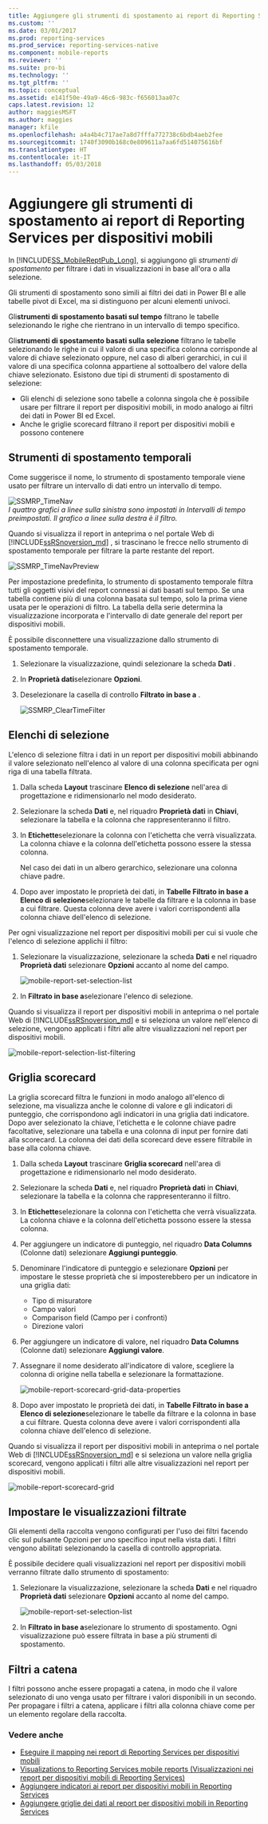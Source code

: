 ```yaml
---
title: Aggiungere gli strumenti di spostamento ai report di Reporting Services per dispositivi mobili | Microsoft Docs
ms.custom: ''
ms.date: 03/01/2017
ms.prod: reporting-services
ms.prod_service: reporting-services-native
ms.component: mobile-reports
ms.reviewer: ''
ms.suite: pro-bi
ms.technology: ''
ms.tgt_pltfrm: ''
ms.topic: conceptual
ms.assetid: e141f50e-49a9-46c6-983c-f656013aa07c
caps.latest.revision: 12
author: maggiesMSFT
ms.author: maggies
manager: kfile
ms.openlocfilehash: a4a4b4c717ae7a8d7fffa772738c6bdb4aeb2fee
ms.sourcegitcommit: 1740f3090b168c0e809611a7aa6fd514075616bf
ms.translationtype: HT
ms.contentlocale: it-IT
ms.lasthandoff: 05/03/2018
---
```

# <a name="add-navigators-to-reporting-services-mobile-reports"></a>Aggiungere gli strumenti di spostamento ai report di Reporting Services per dispositivi mobili
In [!INCLUDE[SS_MobileReptPub_Long](../../includes/ss-mobilereptpub-long.md)], si aggiungono gli *strumenti di spostamento* per filtrare i dati in visualizzazioni in base all'ora o alla selezione. 

Gli strumenti di spostamento sono simili ai filtri dei dati in Power BI e alle tabelle pivot di Excel, ma si distinguono per alcuni elementi univoci.

Gli**strumenti di spostamento basati sul tempo** filtrano le tabelle selezionando le righe che rientrano in un intervallo di tempo specifico. 

Gli**strumenti di spostamento basati sulla selezione** filtrano le tabelle selezionando le righe in cui il valore di una specifica colonna corrisponde al valore di chiave selezionato oppure, nel caso di alberi gerarchici, in cui il valore di una specifica colonna appartiene al sottoalbero del valore della chiave selezionato. Esistono due tipi di strumenti di spostamento di selezione:
* Gli elenchi di selezione sono tabelle a colonna singola che è possibile usare per filtrare il report per dispositivi mobili, in modo analogo ai filtri dei dati in Power BI ed Excel.
* Anche le griglie scorecard filtrano il report per dispositivi mobili e possono contenere 
  
## <a name="time-navigators"></a>Strumenti di spostamento temporali   
  
Come suggerisce il nome, lo strumento di spostamento temporale viene usato per filtrare un intervallo di dati entro un intervallo di tempo.   
  
![SSMRP_TimeNav](../../reporting-services/mobile-reports/media/ssmrp-timenav.png)  
*I quattro grafici a linee sulla sinistra sono impostati in Intervalli di tempo preimpostati. Il grafico a linee sulla destra è il filtro.*  
  
Quando si visualizza il report in anteprima o nel portale Web di [!INCLUDE[ssRSnoversion_md](../../includes/ssrsnoversion-md.md)] , si trascinano le frecce nello strumento di spostamento temporale per filtrare la parte restante del report.  
  
![SSMRP_TimeNavPreview](../../reporting-services/mobile-reports/media/ssmrp-timenavpreview.png)  
  
Per impostazione predefinita, lo strumento di spostamento temporale filtra tutti gli oggetti visivi del report connessi ai dati basati sul tempo. Se una tabella contiene più di una colonna basata sul tempo, solo la prima viene usata per le operazioni di filtro. La tabella della serie determina la visualizzazione incorporata e l'intervallo di date generale del report per dispositivi mobili.  
  
È possibile disconnettere una visualizzazione dallo strumento di spostamento temporale.   
1. Selezionare la visualizzazione, quindi selezionare la scheda **Dati** .  
2. In **Proprietà dati**selezionare **Opzioni**.  
3. Deselezionare la casella di controllo **Filtrato in base a** .  
  
   ![SSMRP_ClearTimeFilter](../../reporting-services/mobile-reports/media/ssmrp-cleartimefilter.png)  
  
## <a name="selection-lists"></a>Elenchi di selezione   
  
L'elenco di selezione filtra i dati in un report per dispositivi mobili abbinando il valore selezionato nell'elenco al valore di una colonna specificata per ogni riga di una tabella filtrata. 

1. Dalla scheda **Layout** trascinare **Elenco di selezione** nell'area di progettazione e ridimensionarlo nel modo desiderato.

2. Selezionare la scheda **Dati** e, nel riquadro **Proprietà dati** in **Chiavi**, selezionare la tabella e la colonna che rappresenteranno il filtro. 

3. In **Etichette**selezionare la colonna con l'etichetta che verrà visualizzata. La colonna chiave e la colonna dell'etichetta possono essere la stessa colonna.  
  
   Nel caso dei dati in un albero gerarchico, selezionare una colonna chiave padre.  
  
4. Dopo aver impostato le proprietà dei dati, in **Tabelle Filtrato in base a Elenco di selezione**selezionare le tabelle da filtrare e la colonna in base a cui filtrare. Questa colonna deve avere i valori corrispondenti alla colonna chiave dell'elenco di selezione. 

Per ogni visualizzazione nel report per dispositivi mobili per cui si vuole che l'elenco di selezione applichi il filtro:

1. Selezionare la visualizzazione, selezionare la scheda **Dati** e nel riquadro **Proprietà dati** selezionare **Opzioni** accanto al nome del campo.

   ![mobile-report-set-selection-list](../../reporting-services/mobile-reports/media/mobile-report-set-selection-list.png)

2. In **Filtrato in base a**selezionare l'elenco di selezione.

Quando si visualizza il report per dispositivi mobili in anteprima o nel portale Web di [!INCLUDE[ssRSnoversion_md](../../includes/ssrsnoversion-md.md)] e si seleziona un valore nell'elenco di selezione, vengono applicati i filtri alle altre visualizzazioni nel report per dispositivi mobili.

![mobile-report-selection-list-filtering](../../reporting-services/mobile-reports/media/mobile-report-selection-list-filtering.png) 
     
## <a name="scorecard-grid"></a>Griglia scorecard  
  
La griglia scorecard filtra le funzioni in modo analogo all'elenco di selezione, ma visualizza anche le colonne di valore e gli indicatori di punteggio, che corrispondono agli indicatori in una griglia dati indicatore. Dopo aver selezionato la chiave, l'etichetta e le colonne chiave padre facoltative, selezionare una tabella e una colonna di input per fornire dati alla scorecard. La colonna dei dati della scorecard deve essere filtrabile in base alla colonna chiave.  

1. Dalla scheda **Layout** trascinare **Griglia scorecard** nell'area di progettazione e ridimensionarlo nel modo desiderato.

2. Selezionare la scheda **Dati** e, nel riquadro **Proprietà dati** in **Chiavi**, selezionare la tabella e la colonna che rappresenteranno il filtro. 

3. In **Etichette**selezionare la colonna con l'etichetta che verrà visualizzata. La colonna chiave e la colonna dell'etichetta possono essere la stessa colonna.  
  
4. Per aggiungere un indicatore di punteggio, nel riquadro **Data Columns** (Colonne dati) selezionare **Aggiungi punteggio**.   
  
5. Denominare l'indicatore di punteggio e selezionare **Opzioni** per impostare le stesse proprietà che si imposterebbero per un indicatore in una griglia dati:  
  
   * Tipo di misuratore
   * Campo valori
   * Comparison field (Campo per i confronti)
   * Direzione valori
  
6. Per aggiungere un indicatore di valore, nel riquadro **Data Columns** (Colonne dati) selezionare **Aggiungi valore**.

7. Assegnare il nome desiderato all'indicatore di valore, scegliere la colonna di origine nella tabella e selezionare la formattazione.  

   ![mobile-report-scorecard-grid-data-properties](../../reporting-services/mobile-reports/media/mobile-report-scorecard-grid-data-properties.png)

8. Dopo aver impostato le proprietà dei dati, in **Tabelle Filtrato in base a Elenco di selezione**selezionare le tabelle da filtrare e la colonna in base a cui filtrare. Questa colonna deve avere i valori corrispondenti alla colonna chiave dell'elenco di selezione. 

Quando si visualizza il report per dispositivi mobili in anteprima o nel portale Web di [!INCLUDE[ssRSnoversion_md](../../includes/ssrsnoversion-md.md)] e si seleziona un valore nella griglia scorecard, vengono applicati i filtri alle altre visualizzazioni nel report per dispositivi mobili.

![mobile-report-scorecard-grid](../../reporting-services/mobile-reports/media/mobile-report-scorecard-grid.png)
    
## <a name="set-which-visualizations-are-filtered"></a>Impostare le visualizzazioni filtrate  
  
Gli elementi della raccolta vengono configurati per l'uso dei filtri facendo clic sul pulsante Opzioni per uno specifico input nella vista dati. I filtri vengono abilitati selezionando la casella di controllo appropriata.  

È possibile decidere quali visualizzazioni nel report per dispositivi mobili verranno filtrate dallo strumento di spostamento:

1. Selezionare la visualizzazione, selezionare la scheda **Dati** e nel riquadro **Proprietà dati** selezionare **Opzioni** accanto al nome del campo.

   ![mobile-report-set-selection-list](../../reporting-services/mobile-reports/media/mobile-report-set-selection-list.png)

2. In **Filtrato in base a**selezionare lo strumento di spostamento. Ogni visualizzazione può essere filtrata in base a più strumenti di spostamento.
  
## <a name="cascading-filters"></a>Filtri a catena   
  
I filtri possono anche essere propagati a catena, in modo che il valore selezionato di uno venga usato per filtrare i valori disponibili in un secondo. Per propagare i filtri a catena, applicare i filtri alla colonna chiave come per un elemento regolare della raccolta.  

### <a name="see-also"></a>Vedere anche 
  
* [Eseguire il mapping nei report di Reporting Services per dispositivi mobili](../../reporting-services/mobile-reports/maps-in-reporting-services-mobile-reports.md)
* [Visualizations to Reporting Services mobile reports (Visualizzazioni nei report per dispositivi mobili di Reporting Services)](../../reporting-services/mobile-reports/add-visualizations-to-reporting-services-mobile-reports.md)
* [Aggiungere indicatori ai report per dispositivi mobili in Reporting Services](../../reporting-services/mobile-reports/add-gauges-to-mobile-reports-reporting-services.md)
* [Aggiungere griglie dei dati al report per dispositivi mobili in Reporting Services](../../reporting-services/mobile-reports/add-data-grids-to-mobile-reports-reporting-services.md)  
